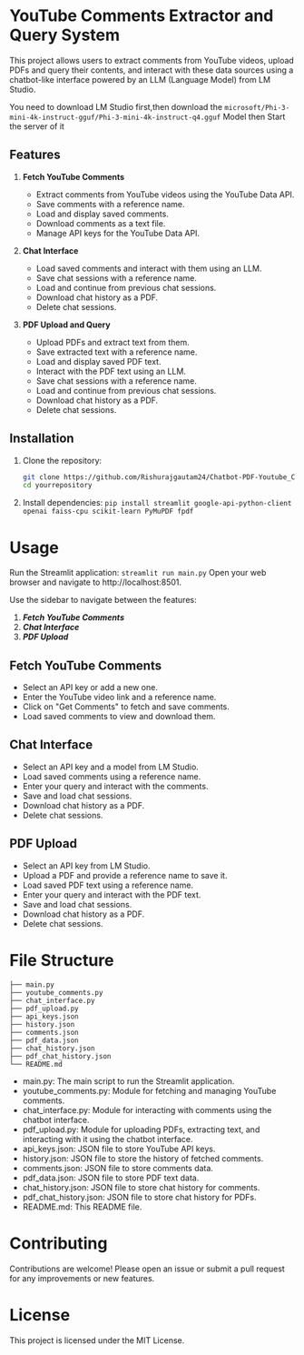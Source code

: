 # YouTube Comments Extractor and Query System

This project allows users to extract comments from YouTube videos, upload PDFs and query their contents, and interact with these data sources using a chatbot-like interface powered by an LLM (Language Model) from LM Studio.

You need to download LM Studio first,then download the ```microsoft/Phi-3-mini-4k-instruct-gguf/Phi-3-mini-4k-instruct-q4.gguf``` Model
then Start the server of it

## Features

1. **Fetch YouTube Comments**
   - Extract comments from YouTube videos using the YouTube Data API.
   - Save comments with a reference name.
   - Load and display saved comments.
   - Download comments as a text file.
   - Manage API keys for the YouTube Data API.

2. **Chat Interface**
   - Load saved comments and interact with them using an LLM.
   - Save chat sessions with a reference name.
   - Load and continue from previous chat sessions.
   - Download chat history as a PDF.
   - Delete chat sessions.

3. **PDF Upload and Query**
   - Upload PDFs and extract text from them.
   - Save extracted text with a reference name.
   - Load and display saved PDF text.
   - Interact with the PDF text using an LLM.
   - Save chat sessions with a reference name.
   - Load and continue from previous chat sessions.
   - Download chat history as a PDF.
   - Delete chat sessions.

## Installation

1. Clone the repository:

   ```bash
   git clone https://github.com/Rishurajgautam24/Chatbot-PDF-Youtube_Comments.git
   cd yourrepository
2. Install dependencies:
   ```pip install streamlit google-api-python-client openai faiss-cpu scikit-learn PyMuPDF fpdf```
   
# Usage
Run the Streamlit application:
```streamlit run main.py```
Open your web browser and navigate to http://localhost:8501.

Use the sidebar to navigate between the features:

1. ***Fetch YouTube Comments***
2. ***Chat Interface***
3. ***PDF Upload***
## Fetch YouTube Comments
- Select an API key or add a new one.
- Enter the YouTube video link and a reference name.
- Click on "Get Comments" to fetch and save comments.
- Load saved comments to view and download them.
## Chat Interface
- Select an API key and a model from LM Studio.
- Load saved comments using a reference name.
- Enter your query and interact with the comments.
- Save and load chat sessions.
- Download chat history as a PDF.
- Delete chat sessions.
## PDF Upload
- Select an API key from LM Studio.
- Upload a PDF and provide a reference name to save it.
- Load saved PDF text using a reference name.
- Enter your query and interact with the PDF text.
- Save and load chat sessions.
- Download chat history as a PDF.
- Delete chat sessions.

# File Structure
```.
├── main.py
├── youtube_comments.py
├── chat_interface.py
├── pdf_upload.py
├── api_keys.json
├── history.json
├── comments.json
├── pdf_data.json
├── chat_history.json
├── pdf_chat_history.json
└── README.md
```

- main.py: The main script to run the Streamlit application.
- youtube_comments.py: Module for fetching and managing YouTube comments.
- chat_interface.py: Module for interacting with comments using the chatbot interface.
- pdf_upload.py: Module for uploading PDFs, extracting text, and interacting with it using the chatbot interface.
- api_keys.json: JSON file to store YouTube API keys.
- history.json: JSON file to store the history of fetched comments.
- comments.json: JSON file to store comments data.
- pdf_data.json: JSON file to store PDF text data.
- chat_history.json: JSON file to store chat history for comments.
- pdf_chat_history.json: JSON file to store chat history for PDFs.
- README.md: This README file.

# Contributing
Contributions are welcome! Please open an issue or submit a pull request for any improvements or new features.

# License
This project is licensed under the MIT License.
